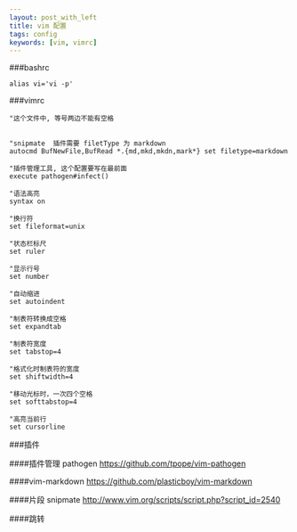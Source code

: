 ```yaml
---
layout: post_with_left
title: vim 配置
tags: config
keywords: [vim, vimrc]
---
```

###bashrc

```
alias vi='vi -p'
```


###vimrc

```
"这个文件中, 等号两边不能有空格


"snipmate  插件需要 filetType 为 markdown
autocmd BufNewFile,BufRead *.{md,mkd,mkdn,mark*} set filetype=markdown

"插件管理工具, 这个配置要写在最前面
execute pathogen#infect()

"语法高亮
syntax on

"换行符
set fileformat=unix

"状态栏标尺
set ruler

"显示行号
set number

"自动缩进
set autoindent

"制表符转换成空格
set expandtab

"制表符宽度
set tabstop=4

"格式化时制表符的宽度
set shiftwidth=4

"移动光标时，一次四个空格
set softtabstop=4 

"高亮当前行
set cursorline

```

###插件

####插件管理 pathogen
https://github.com/tpope/vim-pathogen

####vim-markdown
https://github.com/plasticboy/vim-markdown

####片段 snipmate
http://www.vim.org/scripts/script.php?script_id=2540

####跳转


